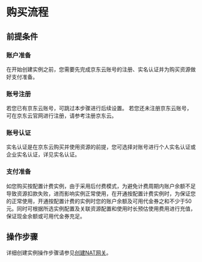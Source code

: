 # 购买流程

## 前提条件

### 账户准备

在开始创建实例之前，您需要先完成京东云账号的注册、实名认证并为购买资源做好支付准备。

### 账号注册

若您已有京东云账号，可跳过本步骤进行后续设置。 若您还未注册京东云账号，可在京东云官网进行注册，请参考注册京东云。

### 账号认证

实名认证是在京东云购买并使用资源的前提，您可选择对账号进行个人实名认证或企业实名认证，详见实名认证。

### 支付准备

如您购买按配置计费实例，由于采用后付费模式，为避免计费周期内账户余额不足导致资源扣款失败，进而影响实例正常使用，在开通按配置计费实例时，为保证您的正常使用，开通按配置计费的实例时您的账户余额及可用代金券之和不少于50元。同时可根据所选实例配置及关联资源配置和使用时长预估使用费用进行充值，保证现金余额或可用代金券充足。

## 操作步骤

详细创建实例操作步骤请参见[创建NAT网关](../Operation-Guide/Nat-Gateway-Management/Create-Nat-Gateway.md)。
